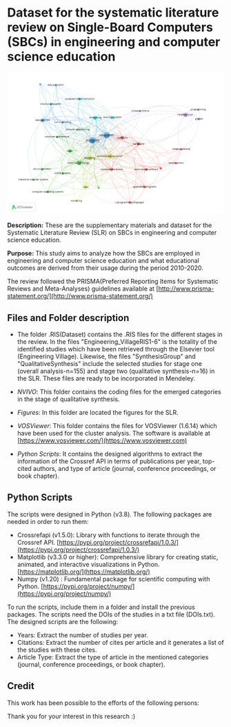 # Dataset for the systematic literature review on Single-Board Computers (SBCs) in engineering and computer science education

<img src="https://github.com/Uniminutoarduino/SBCReview/blob/main/Figures/Fig3.png?raw=true">

**Description:** These are the supplementary materials and dataset for the Systematic Literature Review (SLR) on SBCs in engineering and computer science education. 

**Purpose:** This study aims to analyze how the SBCs are employed in engineering and computer science education and what educational outcomes are derived from their usage during the period 2010-2020.

The review followed the PRISMA(Preferred Reporting Items for Systematic Reviews and Meta-Analyses) guidelines available at [http://www.prisma-statement.org/](http://www.prisma-statement.org/) 

## Files and Folder description

- The folder .RIS(Dataset) contains the .RIS files for the different stages in the review. In the files "Engineering_VillageRIS1-6" is the totality of the identified studies which have been retrieved through the Elsevier tool (Engineering Village). Likewise, the files "SynthesisGroup" and "QualitativeSynthesis" include the selected studies for stage one (overall analysis-n=155) and stage two (qualitative synthesis-n=16) in the SLR. These files are ready to be incorporated in Mendeley. 

- *NVIVO*: This folder contains the coding files for the emerged categories in the stage of qualitative synthesis. 

- *Figures*: In this folder are located the figures for the SLR. 

- *VOSViewer*: This folder contains the files for VOSViewer (1.6.14) which have been used for the cluster analysis. The software is available at [https://www.vosviewer.com/](https://www.vosviewer.com) 

- *Python Scripts*: It contains the designed algorithms to extract the information of the Crossref API in terms of publications per year, top-cited authors, and type of article (journal, conference proceedings, or book chapter). 

## Python Scripts

The scripts were designed in Python (v3.8). The following packages are needed in order to run them:

- Crossrefapi (v1.5.0): Library with functions to iterate through the Crossref API. [https://pypi.org/project/crossrefapi/1.0.3/](https://pypi.org/project/crossrefapi/1.0.3/)
- Matplotlib (v3.3.0 or higher): Comprehensive library for creating static, animated, and interactive visualizations in Python. [https://matplotlib.org/](https://matplotlib.org/)
- Numpy (v1.20) : Fundamental package for scientific computing with Python. [https://pypi.org/project/numpy/](https://pypi.org/project/numpy/)

To run the scripts, include them in a folder and install the previous packages. The scripts need the DOIs of the studies in a txt file (DOIs.txt). The designed scripts are the following:

- Years: Extract the number of studies per year.
- Citations: Extract the number of cites per article and it generates a list of the studies with these cites.
- Article Type: Extract the type of article in the mentioned categories (journal, conference proceedings, or book chapter).

## Credit
This work has been possible to the efforts of the following persons:


Thank you for your interest in this research :)
